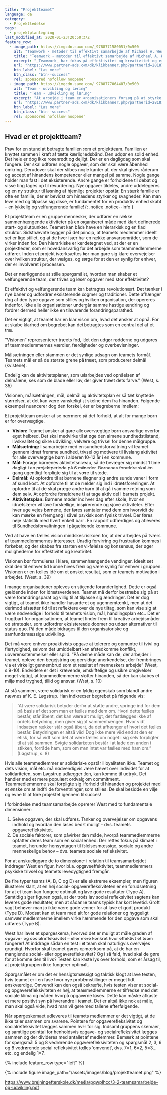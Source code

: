 ```yaml
---
title: "Projektteamet"
language: da
category:
  - Projektledelse
tags:
  - projektplanlægning
last_modified_at: 2020-01-23T20:50:27Z
feature_row:
  - image_path: https://imgcdn.saxo.com/_9788771580051/0x500
    alt: "Teamwork - metoder til effektivt samarbejde af Michael A. West"
    title: "Teamwork - metoder til effektivt samarbejde af Michael A. West"
    excerpt: "_Teamwork_ har fokus på effektivitet og kreativitet og er for alle, der på den ene eller anden måde bruger teamwork i deres dagligdag. Bogen er fyldt med praktiske eksempler og teori, der kan hjælpe et team med at opstille mål og opnå dem."
    url: "https://www.partner-ads.com/dk/klikbanner.php?partnerid=28187&bannerid=43264&htmlurl=https://www.saxo.com/dk/teamwork_michael-a-west_haeftet_9788771580051"
    btn_label: "Læs mere"
    btn_class: "btn--success"
    rel: sponsored nofollow noopener
  - image_path: https://imgcdn.saxo.com/_9788777064487/0x500
    alt: "Team - udvikling og læring"
    title: "Team - udvikling og læring"
    excerpt: "At arbejde i team er organisationers forsøg på at styrke udvikling af faglige og personlige potentialer og kompetencer. Bogens formål er at give svar på, hvordan udvikling og læring i team kan blive en succes, fx om sporten er en passende metafor til at fremme teamudvikling og læring og forståelse af samarbejde samt om team på arbejdspladsen kan skabe nye fortællinger om medarbejdernes måde at se på samarbejde og gensidig udvikling."
    url: "https://www.partner-ads.com/dk/klikbanner.php?partnerid=28187&bannerid=43264&htmlurl=https://www.saxo.com/dk/team-udvikling-og-laering_morten-bertelsen-red-reinhard-stelter-red_haeftet_9788777064487"
    btn_label: "Læs mere"
    btn_class: "btn--success"
    rel: sponsored nofollow noopener
---
```


## Hvad er et projektteam?

Prøv for en stund at betragte familien som et projektteam. Familien er knyttet sammen i kraft af tætte kærlighedsbånd. Den udgør en solid enhed. Det hele er dog ikke rosenrødt og dejligt. Der er en dagligdag som skal fungere. Der skal udføres nogle opgaver, som der skal være åbenhed omkring. Derudover skal der slibes nogle kanter af, der skal gives råderum og accept af hinandens kompetencer eller mangel på samme. Nogle gange holder man fast i det eksisterende. Andre gange er forholdene til debat og visse ting tages op til revurdering. Nye opgaver tildeles, andre uddelegeres og en ny struktur til løsning af hjemlige projekter opstår. En stærk familie er ofte en familie, der er bevidst om hinandens styrker og svagheder. Kan man leve med og tilpasse sig disse, er fundamentet for en produktiv enhed skabt – en lykkelig og velfungerende familie!
{: .notice .notice--info }

Et projektteam er en gruppe mennesker, der udfører en række sammenhængende aktiviteter på en organiseret måde med klart definerede start- og slutpunkter. Teamet kan både have en hierarkisk og en flad struktur. Sidstnævnte bygger på det princip, at teamets medlemmer ideelt set er lige stillet, og at de hver især har en række ansvarsområder, som de virker inden for. Den hierarkiske er kendetegnet ved, at der er en projektleder, som er hovedansvarlig for det arbejde som teammedlemmerne udfører. Inden et projekt iværksættes bør man gøre sig klare overvejelser over hvilken struktur, der vælges, og sørge for at den er synlig for enhver, der er involveret i processen.

Det er nærliggende at stille spørgsmålet, hvordan man skaber et velfungerende team, der trives og løser opgaver med stor effektivitet? 

Et effektivt og velfungerende team kan betragtes revolutionært. Det tænker i nye baner og udfordrer eksisterende dogmer og traditioner. Dette afhænger dog af den type opgave som stilles og hvilken organisation, der opereres indenfor. Ikke alle organisationer undergår samme hastige ændring og fordrer dermed heller ikke en tilsvarende forandringsparathed.  
 
Det er vigtigt, at teamet har en klar vision om, hvad det ønsker at opnå. For at skabe klarhed om begrebet kan det betragtes som en central del af et træ.

”Visionen” repræsenterer træets fod, idet den udgør rødderne og udgøres af teammedlemmernes værdier, færdigheder og overbevisninger.
 
Målsætningen eller stammen er det synlige udsagn om teamets formål. Teamets mål er så de største grene på træet, som producerer delmål (kvistene). 

Endelig kan de aktivitetsplaner, som udarbejdes ved opnåelsen af delmålene, ses som de blade eller løv, der giver træet dets farve.” (West, s. 35) 

Visionen, målsætningen, mål, delmål og aktivitetsplan er så tæt knyttede størrelser, at det kan være vanskeligt at skelne dem fra hinanden. Følgende eksempel nuancerer dog den forskel, der er begreberne imellem:

Et projektteam ønsker at se nærmere på det forhold, at alt for mange børn er for overvægtige.

- **Vision:** Teamet ønsker at gøre alle overvægtige børn ansvarlige overfor eget helbred. Det skal medvirke til at øge den almene sundhedstilstand, livskvalitet og sikre udvikling, velvære og trivsel for denne målgruppe.
- **Målsætning:** I samarbejde med en sundhedsforvaltning vil teamet gennem idræt fremme sundhed, trivsel og motivere til livslang aktivitet for alle overvægtige børn i alderen 10-12 år i en kommune.
- **Mål:** Forøge børnenes aktivitetsniveau, så de bevæger sig mindst 1 time dagligt i en projektperiode på 6 måneder. Børnenes forældre skal én gang ugentligt forpligte sig til at være til stede.
- **Delmål:** At opfordre til at børnene tilegner sig andre sunde vaner i form af sund kost. At opfordre til at de melder sig ind i idrætsforeninger. At opfordre til at de skal præge andre børn til at gå i samme retning som dem selv. At opfordre forældrene til at tage aktiv del i barnets projekt.
- **Aktivitetsplan:** Børnene møder ind hver dag efter skole, hvor en idrætslærer vil lave forskellige, inspirerende og sjove aktiviteter. Efter hver uge vejes børnene, der føres samtaler med dem om hvorvidt de kan mærke en fremgang i såvel psykisk som fysisk trivsel. Der føres nøje statistik med hvert enkelt barn. En rapport udfærdiges og afleveres til Sundhedsforvaltningen i pågældende kommune.

Ved at have en fælles vision mindskes risikoen for, at der arbejdes på tværs af teammedlemmernes interesser. Unødig forvirring og frustration kommes i forkøbet, og der skabes fra starten en vi-følelse og konsensus, der øger mulighederne for effektivitet og kreativitet.
 
Visionen bør formuleres i klare, sammenhængende vendinger. Ideelt set skal den til enhver tid kunne hives frem og være synlig for enhver i gruppen. Visionen er en fælles idé om et ønsket resultat, som er teamets motivation i arbejdet. (West, s. 39)

I mange organisationer opleves en stigende foranderlighed. Dette er også gældende inden for idrætsverdenen. Teamet må derfor bestræbe sig på at være forandringsparat og villig til at tilpasse sig ændringer. Det er dog vigtigt, at teamet ikke handler hasarderet og ugennemtænkt, men at det derimod afsætter tid til at reflektere over de nye tiltag, som kan vise sig at være nødvendige i forhold til teamets vision, mål, handlingsplan etc.. Det er frugtbart for organisationen, at teamet finder frem til kreative arbejdsmåder og strategier, som udfordrer eksisterende dogmer og udgør alternativer til status quo. På den måde bidrages til den organisatoriske og samfundsmæssige udvikling. 

Det må være enhver proaktivists opgave at tolerere og opmuntre til tvivl og flertydighed, selvom det umiddelbart kan afstedkomme konflikt, uoverensstemmelser eller splid. ”På denne måde kan de, der arbejder i teamet, opleve den begejstring og gensidige anerkendelse, der frembringes via et virkeligt gennembrud som et resultat af menneskers arbejde” (West, s.9-10). Endvidere er det i krævende, omskiftelige og usikre omgivelser meget vigtigt, at teammedlemmerne støtter hinanden, så der kan skabes et miljø med tryghed, tillid og ansvar. (West, s. 10) 

At stå sammen, være solidarisk er en fyldig egenskab som blandt andre nævnes af K. E. Løgstrup. Han indkredser begrebet på følgende vis:

> ”At være solidarisk betyder derfor at støtte andre, springe ind for dem på basis af det som man er fælles med dem om. Hvori dette fælles består, står åbent, det kan være alt muligt, det fastlægges ikke af ordets betydning, men giver sig af sammenhængen. Hvor vidt indsatsen rækker står også åbent, da det afhænger af hvori det fælles består. Betydningen er altså viid. Dog ikke mere viid end at den er etisk, for så vidt som det at være fælles om noget i sig selv forpligter til at stå sammen. Svigte solidariteten består i at lade den anden i stikken, forråde ham, som om man intet var fælles med ham om.” (Løgstrup, s. 8)

Hvis alle teammedlemmer er solidariske opstår illoyaliteten ikke. Teamet og dets vision, mål etc. må nødvendigvis være hævet over individet for at solidariteten, som Løgstrup udlægger den, kan komme til udtryk. Det handler med et mere populært ordvalg om commitment. Teammedlemmerne skal forpligte sig i forhold til hinanden og projektet med et ønske om at indfri de forventninger, som stilles. De skal besidde en vilje og evne til at føre projektet igennem til succes!

I forbindelse med teamsamarbejde opererer West med to fundamentale dimensioner:

1. Selve opgaven, der skal udføres. Tanker og overvejelser om opgavens indhold og hvordan den løses bedst muligt - dvs. teamets opgaverefleksivitet.
2. De sociale faktorer, som påvirker den måde, hvorpå teammedlemmerne opfatter deres team som en social enhed. Der rettes fokus på klimaet i teamet, herunder hensyntagen til følelsesmæssige, sociale og andre menneskelige behov – dvs. teamets sociale refleksivitet.

For at anskueliggøre de to dimensioner i relation til teamsamarbejdet inddrager West en figur, hvor bl.a. opgaveeffektivitet, teammedlemmers psykiske trivsel og teamets levedygtighed fremgår. 

De fire typer teams (A, B, C og D) er alle ekstreme eksempler, men figuren illustrerer klart, at en høj social- opgaverefleksiviteten er en forudsætning for at et team kan fungere optimalt og lave gode resultater (Type A). Samtidig siger figuren også, at der trods lav social refleksivitet sagtens kan leveres gode resultater, men at sådanne teams typisk har kort levetid. Groft sagt behøver man jo ikke være gode venner for at lave et godt produkt (Type D). Modsat kan et team med alt for gode relationer og hyggeligt samvær medlemmerne imellem virke hæmmende for den opgave som skal udføres (Type B).
 
West har lavet et spørgeskema, hvorved det er muligt at måle graden af opgave- og socialrefleksivitet – eller mere konkret hvor effektivt et team fungerer! At inddrage sådan en test i et team skal naturligvis overvejes grundigt. Hvorfor skal teamet gøres opmærksom på, at de har en manglende social- eller opgaverefleksivitet? Og i så fald, hvad skal de gøre for at komme den til livs? Testen kan kaste lys over forhold, som er årsag til, at projektgruppen ikke fungerer optimalt. 

Spørgsmålet er om det er hensigtsmæssigt og taktisk klogt at lave testen, hvis teamet er i en fase hvor nye problemstillinger er meget lidt ønskværdige. Omvendt kan den også bekræfte, hvis testen viser at social- og opgaverefleksiviteten er høj, at teammedlemmerne er tilfredse med det sociale klima og måden hvorpå opgaverne løses. Dette kan måske afkaste et mere positivt syn på hverandre i teamet. Det er altså ikke nok at måle, man skal også vide, hvad man vil gøre med tallene efterfølgende.

Når spørgeskemaet udleveres til teamets medlemmer er det vigtigt, at de ikke taler sammen om svarene. Pointene for opgaverefleksivitet og socialrefleksivitet lægges sammen hver for sig. Indsaml gruppens skemaer, og samtlige pointtal for henholdsvis opgave- og socialrefleksivitet lægges sammen og der divideres med antallet af medlemmer. Bemærk at pointene for spørgsmål 5 og 8 vedrørende opgaverefleksiviteten og spørgsmål 2, 3, 6 og 8 vedrørende social refleksivitet tælles ’omvendt’, dvs. 7=1, 6=2, 5=3…etc. og endelig 1=7.

{% include feature_row type="left" %}



{% include figure image_path="/assets/images/blog/projektteamet.png" %}

https://www.brejningefterskole.dk/media/pqwplhcc/3-2-teamsamarbejde-og-udvikling.pdf
